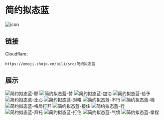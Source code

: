 # 简约拟态蓝
![icon](https://emoji.shojo.cn/bili/src/简约拟态蓝/icon.png)
## 链接
Cloudflare:
```
https://emoji.shojo.cn/bili/src/简约拟态蓝
```
## 展示
![简约拟态蓝-耶](https://emoji.shojo.cn/bili/src/简约拟态蓝/简约拟态蓝-耶.png)
![简约拟态蓝-赞](https://emoji.shojo.cn/bili/src/简约拟态蓝/简约拟态蓝-赞.png)
![简约拟态蓝-加油](https://emoji.shojo.cn/bili/src/简约拟态蓝/简约拟态蓝-加油.png)
![简约拟态蓝-给予](https://emoji.shojo.cn/bili/src/简约拟态蓝/简约拟态蓝-给予.png)
![简约拟态蓝-比心](https://emoji.shojo.cn/bili/src/简约拟态蓝/简约拟态蓝-比心.png)
![简约拟态蓝-对咯](https://emoji.shojo.cn/bili/src/简约拟态蓝/简约拟态蓝-对咯.png)
![简约拟态蓝-不行](https://emoji.shojo.cn/bili/src/简约拟态蓝/简约拟态蓝-不行.png)
![简约拟态蓝-嗨](https://emoji.shojo.cn/bili/src/简约拟态蓝/简约拟态蓝-嗨.png)
![简约拟态蓝-格局打开](https://emoji.shojo.cn/bili/src/简约拟态蓝/简约拟态蓝-格局打开.png)
![简约拟态蓝-接住](https://emoji.shojo.cn/bili/src/简约拟态蓝/简约拟态蓝-接住.png)
![简约拟态蓝-行](https://emoji.shojo.cn/bili/src/简约拟态蓝/简约拟态蓝-行.png)
![简约拟态蓝-拜托](https://emoji.shojo.cn/bili/src/简约拟态蓝/简约拟态蓝-拜托.png)
![简约拟态蓝-打住](https://emoji.shojo.cn/bili/src/简约拟态蓝/简约拟态蓝-打住.png)
![简约拟态蓝-气愤](https://emoji.shojo.cn/bili/src/简约拟态蓝/简约拟态蓝-气愤.png)
![简约拟态蓝-拿捏](https://emoji.shojo.cn/bili/src/简约拟态蓝/简约拟态蓝-拿捏.png)
